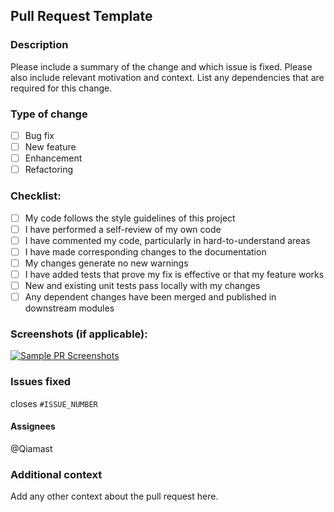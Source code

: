 ## Pull Request Template

### Description

Please include a summary of the change and which issue is fixed. Please also include relevant motivation and context. List any dependencies that are required for this change.

### Type of change
- [ ]  Bug fix
- [ ]  New feature
- [ ]  Enhancement
- [ ]  Refactoring

### Checklist:
- [ ] My code follows the style guidelines of this project
- [ ] I have performed a self-review of my own code
- [ ] I have commented my code, particularly in hard-to-understand areas
- [ ] I have made corresponding changes to the documentation
- [ ] My changes generate no new warnings
- [ ] I have added tests that prove my fix is effective or that my feature works
- [ ] New and existing unit tests pass locally with my changes
- [ ] Any dependent changes have been merged and published in downstream modules
 
### Screenshots (if applicable):
[![Sample PR Screenshots](https://i0.wp.com/programmingisfun.com/wp-content/uploads/2016/07/robot-ascii-art.png "Sample PR Screenshots")](https://github.com/Qiamast/azcii/ "Sample PR Screenshots")

### Issues fixed

closes `#ISSUE_NUMBER`

#### Assignees
@Qiamast

### Additional context

Add any other context about the pull request here.
